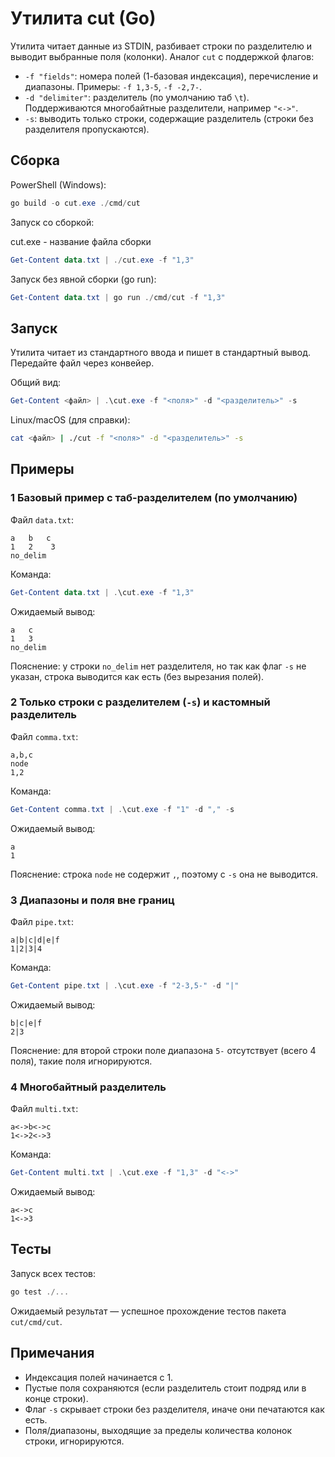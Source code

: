 # Утилита cut (Go)

Утилита читает данные из STDIN, разбивает строки по разделителю и выводит выбранные поля (колонки). Аналог `cut` с поддержкой флагов:

- `-f "fields"`: номера полей (1-базовая индексация), перечисление и диапазоны. Примеры: `-f 1,3-5`, `-f -2,7-`.
- `-d "delimiter"`: разделитель (по умолчанию таб `\t`). Поддерживаются многобайтные разделители, например `"<->"`.
- `-s`: выводить только строки, содержащие разделитель (строки без разделителя пропускаются).

## Сборка

PowerShell (Windows):

```powershell
go build -o cut.exe ./cmd/cut
```

Запуск со сборкой:

cut.exe - название файла сборки
```powershell
Get-Content data.txt | ./cut.exe -f "1,3"
```



Запуск без явной сборки (go run):

```powershell
Get-Content data.txt | go run ./cmd/cut -f "1,3"
```

## Запуск

Утилита читает из стандартного ввода и пишет в стандартный вывод. Передайте файл через конвейер.

Общий вид:

```powershell
Get-Content <файл> | .\cut.exe -f "<поля>" -d "<разделитель>" -s
```

Linux/macOS (для справки):

```bash
cat <файл> | ./cut -f "<поля>" -d "<разделитель>" -s
```

## Примеры

### 1 Базовый пример с таб-разделителем (по умолчанию)

Файл `data.txt`:

```
a   b   c
1   2    3
no_delim
```

Команда:

```powershell
Get-Content data.txt | .\cut.exe -f "1,3"
```

Ожидаемый вывод:

```
a   c
1   3
no_delim
```

Пояснение: у строки `no_delim` нет разделителя, но так как флаг `-s` не указан, строка выводится как есть (без вырезания полей).

### 2 Только строки с разделителем (`-s`) и кастомный разделитель

Файл `comma.txt`:

```
a,b,c
node
1,2
```

Команда:

```powershell
Get-Content comma.txt | .\cut.exe -f "1" -d "," -s
```

Ожидаемый вывод:

```
a
1
```

Пояснение: строка `node` не содержит `,`, поэтому с `-s` она не выводится.

### 3 Диапазоны и поля вне границ

Файл `pipe.txt`:

```
a|b|c|d|e|f
1|2|3|4
```

Команда:

```powershell
Get-Content pipe.txt | .\cut.exe -f "2-3,5-" -d "|"
```

Ожидаемый вывод:

```
b|c|e|f
2|3
```

Пояснение: для второй строки поле диапазона `5-` отсутствует (всего 4 поля), такие поля игнорируются.

### 4 Многобайтный разделитель

Файл `multi.txt`:

```
a<->b<->c
1<->2<->3
```

Команда:

```powershell
Get-Content multi.txt | .\cut.exe -f "1,3" -d "<->"
```

Ожидаемый вывод:

```
a<->c
1<->3
```

## Тесты

Запуск всех тестов:

```powershell
go test ./...
```

Ожидаемый результат — успешное прохождение тестов пакета `cut/cmd/cut`.

## Примечания

- Индексация полей начинается с 1.
- Пустые поля сохраняются (если разделитель стоит подряд или в конце строки).
- Флаг `-s` скрывает строки без разделителя, иначе они печатаются как есть.
- Поля/диапазоны, выходящие за пределы количества колонок строки, игнорируются.
